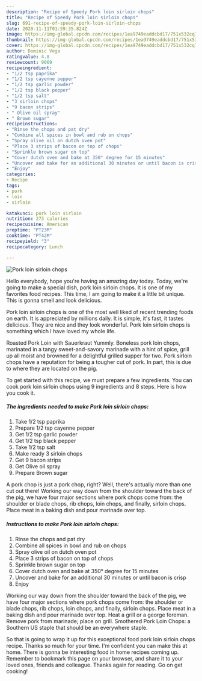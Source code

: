 ```yaml
---
description: "Recipe of Speedy Pork loin sirloin chops"
title: "Recipe of Speedy Pork loin sirloin chops"
slug: 691-recipe-of-speedy-pork-loin-sirloin-chops
date: 2020-11-11T01:59:35.824Z
image: https://img-global.cpcdn.com/recipes/1ea9749eaddcbd17/751x532cq70/pork-loin-sirloin-chops-recipe-main-photo.jpg
thumbnail: https://img-global.cpcdn.com/recipes/1ea9749eaddcbd17/751x532cq70/pork-loin-sirloin-chops-recipe-main-photo.jpg
cover: https://img-global.cpcdn.com/recipes/1ea9749eaddcbd17/751x532cq70/pork-loin-sirloin-chops-recipe-main-photo.jpg
author: Dominic Vega
ratingvalue: 4.8
reviewcount: 9069
recipeingredient:
- "1/2 tsp paprika"
- "1/2 tsp cayenne pepper"
- "1/2 tsp garlic powder"
- "1/2 tsp black pepper"
- "1/2 tsp salt"
- "3 sirloin chops"
- "9 bacon strips"
- " Olive oil spray"
- " Brown sugar"
recipeinstructions:
- "Rinse the chops and pat dry"
- "Combine all spices in bowl and rub on chops"
- "Spray olive oil on dutch oven pot"
- "Place 3 strips of bacon on top of chops"
- "Sprinkle brown sugar on top"
- "Cover dutch oven and bake at 350° degree for 15 minutes"
- "Uncover and bake for an additional 30 minutes or until bacon is crisp"
- "Enjoy"
categories:
- Recipe
tags:
- pork
- loin
- sirloin

katakunci: pork loin sirloin 
nutrition: 273 calories
recipecuisine: American
preptime: "PT23M"
cooktime: "PT42M"
recipeyield: "3"
recipecategory: Lunch

---
```



![Pork loin sirloin chops](https://img-global.cpcdn.com/recipes/1ea9749eaddcbd17/751x532cq70/pork-loin-sirloin-chops-recipe-main-photo.jpg)

Hello everybody, hope you're having an amazing day today. Today, we're going to make a special dish, pork loin sirloin chops. It is one of my favorites food recipes. This time, I am going to make it a little bit unique. This is gonna smell and look delicious.

Pork loin sirloin chops is one of the most well liked of recent trending foods on earth. It is appreciated by millions daily. It is simple, it's fast, it tastes delicious. They are nice and they look wonderful. Pork loin sirloin chops is something which I have loved my whole life.

Roasted Pork Loin with Sauerkraut Yummly. Boneless pork loin chops, marinated in a tangy sweet-and-savory marinade with a hint of spice, grill up all moist and browned for a delightful grilled supper for two. Pork sirloin chops have a reputation for being a tougher cut of pork. In part, this is due to where they are located on the pig.


To get started with this recipe, we must prepare a few ingredients. You can cook pork loin sirloin chops using 9 ingredients and 8 steps. Here is how you cook it.

<!--inarticleads1-->

##### The ingredients needed to make Pork loin sirloin chops:

1. Take 1/2 tsp paprika
1. Prepare 1/2 tsp cayenne pepper
1. Get 1/2 tsp garlic powder
1. Get 1/2 tsp black pepper
1. Take 1/2 tsp salt
1. Make ready 3 sirloin chops
1. Get 9 bacon strips
1. Get  Olive oil spray
1. Prepare  Brown sugar


A pork chop is just a pork chop, right? Well, there&#39;s actually more than one cut out there! Working our way down from the shoulder toward the back of the pig, we have four major sections where pork chops come from: the shoulder or blade chops, rib chops, loin chops, and finally, sirloin chops. Place meat in a baking dish and pour marinade over top. 

<!--inarticleads2-->

##### Instructions to make Pork loin sirloin chops:

1. Rinse the chops and pat dry
1. Combine all spices in bowl and rub on chops
1. Spray olive oil on dutch oven pot
1. Place 3 strips of bacon on top of chops
1. Sprinkle brown sugar on top
1. Cover dutch oven and bake at 350° degree for 15 minutes
1. Uncover and bake for an additional 30 minutes or until bacon is crisp
1. Enjoy


Working our way down from the shoulder toward the back of the pig, we have four major sections where pork chops come from: the shoulder or blade chops, rib chops, loin chops, and finally, sirloin chops. Place meat in a baking dish and pour marinade over top. Heat a grill or a george foreman. Remove pork from marinade; place on grill. Smothered Pork Loin Chops: a Southern US staple that should be an everywhere staple. 

So that is going to wrap it up for this exceptional food pork loin sirloin chops recipe. Thanks so much for your time. I'm confident you can make this at home. There is gonna be interesting food in home recipes coming up. Remember to bookmark this page on your browser, and share it to your loved ones, friends and colleague. Thanks again for reading. Go on get cooking!
